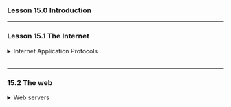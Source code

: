 ### Lesson 15.0 Introduction

---

### Lesson 15.1 The Internet

<details>
  <summary>Internet Application Protocols</summary>

Internet communication relies on multiple protocol layers.
The `application layer` focuses on what data is send an how it's used. Common Internet applications like `email`, `web browsing` and `voice over IP (VoIP)` use different protocols.

- `Email` uses `SMTP` (to send) , `POP/IMAP` (to fetch) and may also use `HTTP` for webmail.
- `VoIP` (e.g Skype) offten starts with a server to connect usesr, then switches to peer-to-peer connection
- `Web browsing` uses `HTTP/HTTPS`, where browsers (clients) request pages from servers using `URL's`
- URLs are translated to IP addresses by the `DNS` protocol, which uses `UDP` die to its simple request-reply format.

</br>

</details>

</br>

---

### 15.2 The web

<details>
  <summary>Web servers</summary>

Web pages are delivered using the HTTP protocol, where `clients request` and `servers respond` with HTML.

Originallt, URL's pointed directly to `static HTML files` on a server.
Today, most websites are `dynamic`, meaning pages are generated on request using:

- `Templates` for layout and design
- `Databases` for content like titles or user progress
- `Assets` (e.g videos, images) stored as separate files.

Many modern websites use scripts (lik PHO) or `routing engines` to interpret URLs and create pages dynamically. The routing engines determines which template and data to use, and a `templating engine `builds the final HTML pagfe for the browser.

</br>

</details>

</br>
